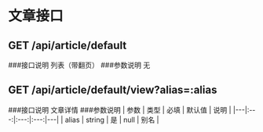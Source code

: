 文章接口
=======

## GET /api/article/default
###接口说明
列表（带翻页）
###参数说明
无

## GET /api/article/default/view?alias=:alias
###接口说明
文章详情
###参数说明
| 参数 | 类型 | 必填 | 默认值 | 说明 |
|---|:---:|:---:|:---:|---|
| alias | string | 是 | null | 别名 |